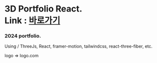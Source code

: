 # 3D Portfolio React.<br>Link : [바로가기](https://portfolio-2024-psi-vert.vercel.app/)

<h3>
    2024 portfolio.
</h3>

<p>Using / ThreeJs, React, framer-motion, tailwindcss, react-three-fiber, etc.
<p>logo => logo.com